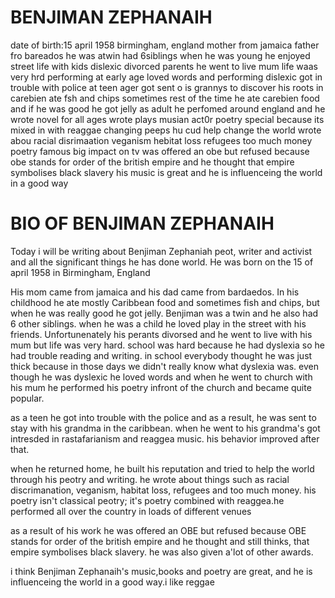 #  BENJIMAN ZEPHANAIH
date of birth:15 april 1958
birmingham, england
mother from jamaica father fro bareados
he was atwin had 6siblings 
when he was young he enjoyed street life with kids
dislexic
divorced parents 
he went to live mum
life waas very hrd
performing at early age
loved words and performing
dislexic
got in trouble with police at teen ager
got sent o is grannys to discover his roots in carebien
ate fsh and chips sometimes rest of the time he ate carebien food and if he was good he got jelly
as adult he perfomed around england and he wrote novel for all ages 
wrote plays 
musian
act0r
poetry special because its mixed in with reaggae
changing peeps hu cud help change the world
wrote abou racial disrimaation veganism hebitat loss refugees too much money
poetry famous big impact 
on tv
was offered an obe but refused because obe stands for order of the british empire and he thought that empire 
symbolises black slavery
his music is great and he is influenceing the world in a good way




# BIO OF BENJIMAN ZEPHANAIH

Today i will be writing about Benjiman Zephaniah peot, writer and activist and all the significant things he has done world. He was born on the 15 of april 1958 in Birmingham, England

His mom came from  jamaica and his dad came from bardaedos. In his childhood he ate mostly Caribbean food and sometimes fish and chips, but when he was really good he got jelly. Benjiman was a twin and he also had 6 other siblings. when he was a child he loved play in the street with his friends. Unfortunenately his perants divorsed and he went to live with his mum but life was very hard. school was hard because he had dyslexia so he had trouble reading and writing. in school everybody thought he was just thick because in those days we didn't really know what dyslexia was. even though he was dyslexic he loved words and when he went to church with his mum he performed his poetry infront of the church and became quite popular.

as a teen he got into trouble with the police and as a result, he was sent to stay with his grandma in the caribbean. when he went to his grandma's got intresded in rastafarianism and reaggea music. his behavior improved after that.

when he returned home, he built his reputation and tried to help the world through his peotry and writing. he wrote about things such as racial discrimanation, veganism, habitat loss, refugees and too much money. his poetry isn't classical peotry; it's poetry combined with reaggea.he performed all over the country in loads of different venues

as a result of his work he was offered an OBE but refused because OBE stands for order of the british empire and he thought and still thinks, that empire symbolises black slavery. he was also given a'lot of other awards.

 i think Benjiman Zephanaih's music,books and poetry are great, and he is influenceing the world in a good way.i like reggae

